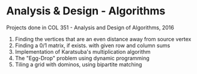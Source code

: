 # Analysis & Design - Algorithms
Projects done in COL 351 - Analysis and Design of Algorithms, 2016

1. Finding the vertices that are an even distance away from source vertex
2. Finding a 0/1 matrix, if exists. with given row and column sums
3. Implementation of Karatsuba's multiplication algorithm
4. The "Egg-Drop" problem using dynamic programming
5. Tiling a grid with dominos, using bipartite matching
